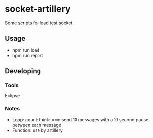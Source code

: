 

# socket-artillery

Some scripts for load test socket

## Usage
-	 npm run load
-	 npm run report

## Developing



### Tools

Eclipse

### Notes

-  Loop:
   count:
   think:
   ===> send 10 messages with a 10 second pause between each message
-  Function: use by artillery